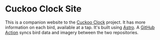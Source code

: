 # Cuckoo Clock Site

This is a companion website to the [Cuckoo Clock](http://github.com/dnywh/cuckoo-clock) project. It has more information on each bird, available at a tap. It's built using [Astro](https://astro.build/). A [GitHub Action](https://github.com/dnywh/cuckoo-clock/blob/main/.github/workflows/sync-birds.yml) syncs bird data and imagery between the two repositories.
